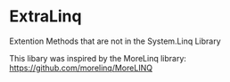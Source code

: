 # ExtraLinq
Extention Methods that are not in the System.Linq Library

This libary was inspired by the MoreLinq library:
https://github.com/morelinq/MoreLINQ
